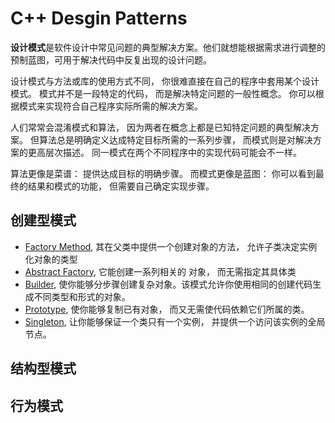 # C++ Desgin Patterns

**设计模式**是软件设计中常见问题的典型解决方案。他们就想能根据需求进行调整的预制蓝图，可用于解决代码中反复出现的设计问题。

设计模式与方法或库的使用方式不同， 你很难直接在自己的程序中套用某个设计模式。 模式并不是一段特定的代码， 而是解决特定问题的一般性概念。 你可以根据模式来实现符合自己程序实际所需的解决方案。

人们常常会混淆模式和算法， 因为两者在概念上都是已知特定问题的典型解决方案。 但算法总是明确定义达成特定目标所需的一系列步骤， 而模式则是对解决方案的更高层次描述。 同一模式在两个不同程序中的实现代码可能会不一样。

算法更像是菜谱： 提供达成目标的明确步骤。 而模式更像是蓝图： 你可以看到最终的结果和模式的功能， 但需要自己确定实现步骤。

## 创建型模式
- [Factory Method](https://github.com/jujimeizuo/design-patterns-cpp/tree/master/abstract-factory), 其在父类中提供一个创建对象的方法， 允许子类决定实例化对象的类型
- [Abstract Factory](https://github.com/jujimeizuo/design-patterns-cpp/tree/master/factory-method), 它能创建一系列相关的
对象， 而无需指定其具体类
- [Builder](https://github.com/jujimeizuo/design-patterns-cpp/tree/master/builder), 使你能够分步骤创建复杂对象。该模式允许你使用相同的创建代码生成不同类型和形式的对象。
- [Prototype](https://github.com/jujimeizuo/design-patterns-cpp/tree/master/prototype), 使你能够复制已有对象， 而又无需使代码依赖它们所属的类。
- [Singleton](https://github.com/jujimeizuo/design-patterns-cpp/tree/master/singleton), 让你能够保证一个类只有一个实例， 并提供一个访问该实例的全局节点。

## 结构型模式

## 行为模式
